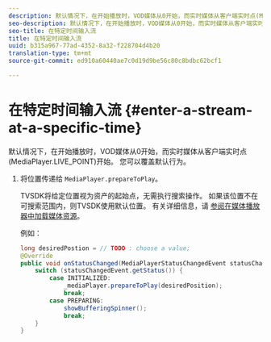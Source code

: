 ```yaml
---
description: 默认情况下，在开始播放时，VOD媒体从0开始，而实时媒体从客户端实时点(MediaPlayer.LIVE_POINT)开始。 您可以覆盖默认行为。
seo-description: 默认情况下，在开始播放时，VOD媒体从0开始，而实时媒体从客户端实时点(MediaPlayer.LIVE_POINT)开始。 您可以覆盖默认行为。
seo-title: 在特定时间输入流
title: 在特定时间输入流
uuid: b315a967-77ad-4352-8a32-f228704d4b20
translation-type: tm+mt
source-git-commit: ed910a60440ae7c0d19d9be56c80c8bdbc62bcf1

---
```



# 在特定时间输入流 {#enter-a-stream-at-a-specific-time}

默认情况下，在开始播放时，VOD媒体从0开始，而实时媒体从客户端实时点(MediaPlayer.LIVE_POINT)开始。 您可以覆盖默认行为。

1. 将位置传递给 `MediaPlayer.prepareToPlay`。

   TVSDK将给定位置视为资产的起始点，无需执行搜索操作。 如果该位置不在可搜索范围内，则TVSDK使用默认位置。 有关详细信息，请 [参阅在媒体播放器中加载媒体资源](../../../tvsdk-3x-android-prog/android-3x-content-playback-options-android2/mediaplayer-initialize-for-video/android-3x-media-resource-load.md)。

   例如：

   ```java
   long desiredPostion = // TODO : choose a value; 
   @Override 
   public void onStatusChanged(MediaPlayerStatusChangedEvent statusChangedEvent) {   
       switch (statusChangedEvent.getStatus()) { 
           case INITIALIZED: 
               _mediaPlayer.prepareToPlay(desiredPosition); 
               break; 
           case PREPARING: 
               showBufferingSpinner(); 
               break; 
       } 
   }
   ```
